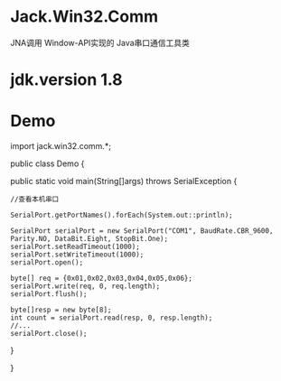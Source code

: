 # Jack.Win32.Comm
JNA调用 Window-API实现的 Java串口通信工具类



# jdk.version 1.8

# Demo


import jack.win32.comm.*;

public class Demo
{

  public static void main(String[]args) throws SerialException
  {
  
    //查看本机串口
    
    SerialPort.getPortNames().forEach(System.out::println);
    
    SerialPort serialPort = new SerialPort("COM1", BaudRate.CBR_9600, Parity.NO, DataBit.Eight, StopBit.One);
    serialPort.setReadTimeout(1000);
    serialPort.setWriteTimeout(1000);
    serialPort.open();
    
    byte[] req = {0x01,0x02,0x03,0x04,0x05,0x06};
    serialPort.write(req, 0, req.length);
    serialPort.flush();
    
    byte[]resp = new byte[8];
    int count = serialPort.read(resp, 0, resp.length);
    //...
    serialPort.close();
  }
  
}
